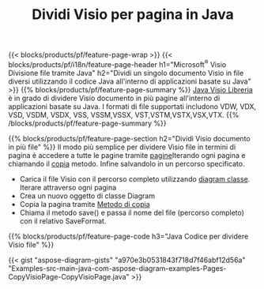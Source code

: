 ﻿---
title: Dividi Visio per pagina in Java
url: /it/java/splitter/
description: Java codici sorgente che spiega come dividere Microsoft Visio file in più file in Java applicazioni
---
{{< blocks/products/pf/feature-page-wrap >}}
{{< blocks/products/pf/i18n/feature-page-header h1="Microsoft<sup>&reg;</sup> Visio Divisione file tramite Java" h2="Dividi un singolo documento Visio in file diversi utilizzando il codice Java all\'interno di applicazioni basate su Java" >}}
{{% blocks/products/pf/feature-page-summary %}}
[Java Visio Libreria](/diagram/java/) è in grado di dividere Visio documento in più pagine all'interno di applicazioni basate su Java. I formati di file supportati includono VDW, VDX, VSD, VSDM, VSDX, VSS, VSSM,VSSX, VST,VSTM,VSTX,VSX,VTX.
{{% /blocks/products/pf/feature-page-summary %}}

{{% blocks/products/pf/feature-page-section h2="Dividi Visio documento in più file" %}}
Il modo più semplice per dividere Visio file in termini di pagina è accedere a tutte le pagine tramite [pagine](https://apireference.aspose.com/diagram/java/com.aspose.diagram/diagram#Pages)Iterando ogni pagina e chiamando il [copia](https://apireference.aspose.com/diagram/java/com.aspose.diagram/page#copy(com.aspose.diagram.Page)) metodo. Infine salvandolo in un percorso specificato. 

+ Carica il file Visio con il percorso completo utilizzando [diagram classe](https://apireference.aspose.com/diagram/java/com.aspose.diagram/diagram).
Iterare attraverso ogni pagina
+ Crea un nuovo oggetto di classe Diagram
+ Copia la pagina tramite [Metodo di copia](https://apireference.aspose.com/diagram/java/com.aspose.diagram/page#copy(com.aspose.diagram.Page))
+ Chiama il metodo save() e passa il nome del file (percorso completo) con il relativo SaveFormat.

{{% blocks/products/pf/feature-page-code h3="Java Codice per dividere Visio file" %}}

{{< gist "aspose-diagram-gists" "a970e3b0531843f718d7f46abf12d56a" "Examples-src-main-java-com-aspose-diagram-examples-Pages-CopyVisioPage-CopyVisioPage.java" >}}
